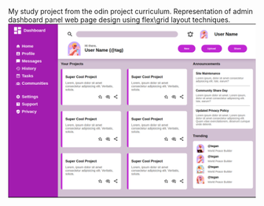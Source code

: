 My study project from the odin project curriculum. Representation of admin dashboard panel web page design using flex\grid layout techniques.
![img](./img/readme_img.png)
